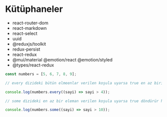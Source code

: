 # Kütüphaneler

- react-router-dom
- react-markdown
- react-select
- uuid
- @reduxjs/toolkit
- redux-persist
- react-redux
- @mui/material @emotion/react @emotion/styled
- @types/react-redux

```js
const numbers = [5, 6, 7, 8, 9];
```

```js
// every dizideki bütün elmeenlar verilen koşula uyarsa true en az biri uymazsa false döndürür

console.log(numbers.every((sayi) => sayi > 4));
```

```js
// some dizideki en az bir eleman verilen koşula uyarsa true döndürür hiç biri uymazsa false döndürür

console.log(numbers.some((sayi) => sayi > 10));
```
